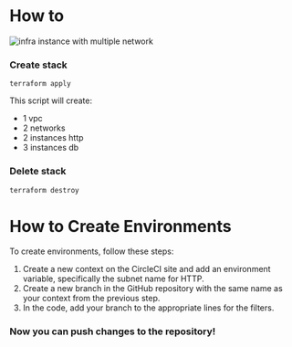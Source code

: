 # How to

![infra instance with multiple network](./img/03-multiple-network.png "infra instance with multiple network")

### Create stack

```
terraform apply
```

This script will create:
-   1 vpc
-   2 networks
-   2 instances http
-   3 instances db

### Delete stack

```
terraform destroy
```
	
# How to Create Environments

To create environments, follow these steps:

1. Create a new context on the CircleCI site and add an environment variable, specifically the subnet name for HTTP.
2. Create a new branch in the GitHub repository with the same name as your context from the previous step.
3. In the code, add your branch to the appropriate lines for the filters.

### Now you can push changes to the repository!
